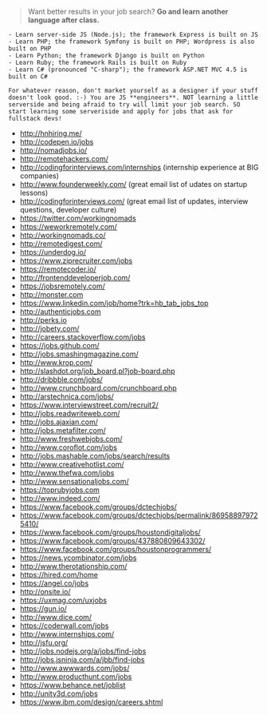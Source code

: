 > Want better results in your job search? **Go and learn another language after class.**

    - Learn server-side JS (Node.js); the framework Express is built on JS
    - Learn PHP; the framework Symfony is built on PHP; Wordpress is also built on PHP
    - Learn Python; the framework Django is built on Python
    - Learn Ruby; the framework Rails is built on Ruby
    - Learn C# (pronounced "C-sharp"); the framework ASP.NET MVC 4.5 is built on C#

    For whatever reason, don't market yourself as a designer if your stuff doesn't look good. :-) You are JS **engineers**. NOT learning a little serverside and being afraid to try will limit your job search. SO start learning some serveriside and apply for jobs that ask for fullstack devs!

- http://hnhiring.me/
- http://codepen.io/jobs
- http://nomadjobs.io/
- http://remotehackers.com/
- http://codingforinterviews.com/internships (internship experience at BIG companies)
- http://www.founderweekly.com/ (great email list of udates on startup lessons)
- http://codingforinterviews.com/ (great email list of updates, interview questions, developer culture)
- https://twitter.com/workingnomads
- https://weworkremotely.com/
- http://workingnomads.co/
- http://remotedigest.com/
- https://underdog.io/
- https://www.ziprecruiter.com/jobs
- https://remotecoder.io/
- http://frontenddeveloperjob.com/
- https://jobsremotely.com/
- http://monster.com
- https://www.linkedin.com/job/home?trk=hb_tab_jobs_top
- http://authenticjobs.com
- http://perks.io
- http://jobety.com/
- http://careers.stackoverflow.com/jobs
- https://jobs.github.com/
- http://jobs.smashingmagazine.com/
- http://www.krop.com/
- http://slashdot.org/job_board.pl?job-board.php
- http://dribbble.com/jobs/
- http://www.crunchboard.com/crunchboard.php
- http://arstechnica.com/jobs/
- https://www.interviewstreet.com/recruit2/
- http://jobs.readwriteweb.com/
- http://jobs.ajaxian.com/
- http://jobs.metafilter.com/
- http://www.freshwebjobs.com/
- http://www.coroflot.com/jobs
- http://jobs.mashable.com/jobs/search/results
- http://www.creativehotlist.com/
- http://www.thefwa.com/jobs
- http://www.sensationaljobs.com/
- https://toprubyjobs.com
- http://www.indeed.com/
- https://www.facebook.com/groups/dctechjobs/
- https://www.facebook.com/groups/dctechjobs/permalink/869588979725410/
- https://www.facebook.com/groups/houstondigitaljobs/
- https://www.facebook.com/groups/437880809643302/
- https://www.facebook.com/groups/houstonprogrammers/
- https://news.ycombinator.com/jobs
- http://www.therotationship.com/
- https://hired.com/home
- https://angel.co/jobs
- http://onsite.io/
- https://uxmag.com/uxjobs
- https://gun.io/
- http://www.dice.com/
- https://coderwall.com/jobs
- http://www.internships.com/
- http://jsfu.org/
- http://jobs.nodejs.org/a/jobs/find-jobs
- http://jobs.jsninja.com/a/jbb/find-jobs
- http://www.awwwards.com/jobs/
- http://www.producthunt.com/jobs
- https://www.behance.net/joblist
- http://unity3d.com/jobs
- https://www.ibm.com/design/careers.shtml